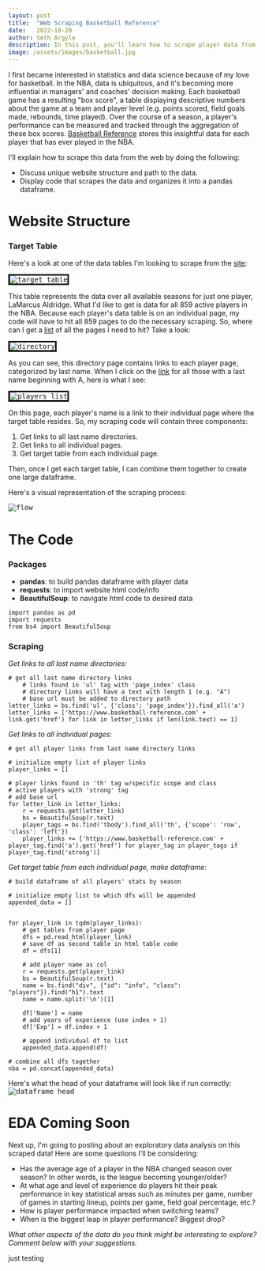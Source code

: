 ```yaml
---
layout: post
title:  "Web Scraping Basketball Reference"
date:   2022-10-20
author: Seth Argyle
description: In this post, you'll learn how to scrape player data from basketball-reference.com using Python.
image: /assets/images/basketball.jpg
---
```


I first became interested in statistics and data science because of my love for basketball. In the NBA, data is ubiquitous, and it's becoming more influential in managers' and coaches' decision making. Each basketball game has a resulting "box score", a table displaying descriptive numbers about the game at a team and player level (e.g. points scored, field goals made, rebounds, time played). Over the course of a season, a player's performance can be measured and tracked through the aggregation of these box scores. [Basketball Reference](https://www.basketball-reference.com) stores this insightful data for each player that has ever played in the NBA.

I'll explain how to scrape this data from the web by doing the following:
- Discuss unique website structure and path to the data.
- Display code that scrapes the data and organizes it into a pandas dataframe.

# Website Structure
### Target Table
Here's a look at one of the data tables I'm looking to scrape from the [site](https://www.basketball-reference.com/players/a/aldrila01.html):

<kbd>
<img src="https://raw.githubusercontent.com/shargyle/stat386-projects/main/assets/images/Web-Scraping-Basketball-Reference/target_table.png" alt="target table" style="border: 3px solid black"/>
</kbd>
    
This table represents the data over all available seasons for just one player, LaMarcus Aldridge. What I'd like to get is data for all 859 active players in the NBA. Because each player's data table is on an individual page, my code will have to hit all 859 pages to do the necessary scraping. So, where can I get a [list](https://www.basketball-reference.com/players/) of all the pages I need to hit? Take a look:

<kbd>
<img src="https://raw.githubusercontent.com/shargyle/stat386-projects/main/assets/images/Web-Scraping-Basketball-Reference/directory.png" alt="directory" style="border: 3px solid black"/>
</kbd>
    
As you can see, this directory page contains links to each player page, categorized by last name. When I click on the [link](https://www.basketball-reference.com/players/a/) for all those with a last name beginning with A, here is what I see:

<kbd>
    <img src="https://raw.githubusercontent.com/shargyle/stat386-projects/main/assets/images/Web-Scraping-Basketball-Reference/players.png" alt="players list" style="border: 3px solid black"/>
</kbd>

On this page, each player's name is a link to their individual page where the target table resides. So, my scraping code will contain three components:
1. Get links to all last name directories.
2. Get links to all individual pages.
3. Get target table from each individual page.

Then, once I get each target table, I can combine them together to create one large dataframe.

Here's a visual representation of the scraping process:

<kbd>
    <img src="https://raw.githubusercontent.com/shargyle/stat386-projects/main/assets/images/Web-Scraping-Basketball-Reference/flow.png" alt="flow"/>
</kbd>

# The Code
### Packages
- **pandas**: to build pandas dataframe with player data
- **requests**: to import website html code/info
- **BeautifulSoup**: to navigate html code to desired data

```
import pandas as pd
import requests
from bs4 import BeautifulSoup
```
### Scraping
*Get links to all last name directories:*
```
# get all last name directory links
    # links found in 'ul' tag with 'page_index' class
    # directory links will have a text with length 1 (e.g. "A")
    # base url must be added to directory path
letter_links = bs.find('ul', {'class': 'page_index'}).find_all('a')
letter_links = ['https://www.basketball-reference.com' + link.get('href') for link in letter_links if len(link.text) == 1]
```
*Get links to all individual pages:*
```
# get all player links from last name directory links

# initialize empty list of player links
player_links = []

# player links found in 'th' tag w/specific scope and class
# active players with 'strong' tag
# add base url
for letter_link in letter_links:
    r = requests.get(letter_link)
    bs = BeautifulSoup(r.text)
    player_tags = bs.find('tbody').find_all('th', {'scope': 'row', 'class': 'left'})
    player_links += ['https://www.basketball-reference.com' + player_tag.find('a').get('href') for player_tag in player_tags if player_tag.find('strong')]
```
*Get target table from each individual page, make dataframe:*
```
# build dataframe of all players' stats by season

# initialize empty list to which dfs will be appended
appended_data = []


for player_link in tqdm(player_links):
    # get tables from player page
    dfs = pd.read_html(player_link)
    # save df as second table in html table code
    df = dfs[1]

    # add player name as col
    r = requests.get(player_link)
    bs = BeautifulSoup(r.text)
    name = bs.find("div", {"id": "info", "class": "players"}).find("h1").text
    name = name.split('\n')[1]

    df['Name'] = name
    # add years of experience (use index + 1)
    df['Exp'] = df.index + 1

    # append individual df to list
    appended_data.append(df)

# combine all dfs together
nba = pd.concat(appended_data)
```

Here's what the head of your dataframe will look like if run correctly:
<kbd>
    <img src="https://raw.githubusercontent.com/shargyle/stat386-projects/main/assets/images/Web-Scraping-Basketball-Reference/df.png" alt="dataframe head"/>
</kbd>

# EDA Coming Soon
Next up, I'm going to posting about an exploratory data analysis on this scraped data! Here are some questions I'll be considering:
- Has the average age of a player in the NBA changed season over season? In other words, is the league becoming younger/older?
- At what age and level of experience do players hit their peak performance in key statistical areas such as minutes per game, number of games in starting lineup, points per game, field goal percentage, etc.?
- How is player performance impacted when switching teams?
- When is the biggest leap in player performance? Biggest drop?

*What other aspects of the data do you think might be interesting to explore? Comment below with your suggestions.*

just testing

